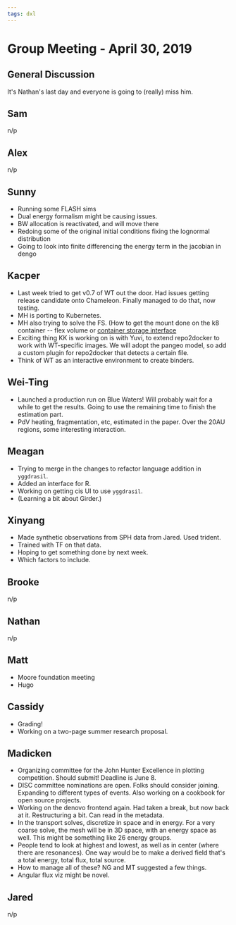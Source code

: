 ```yaml
---
tags: dxl
---
```


# Group Meeting - April 30, 2019

## General Discussion

It's Nathan's last day and everyone is going to (really) miss him.

## Sam

n/p

## Alex

n/p

## Sunny

 * Running some FLASH sims
 * Dual energy formalism might be causing issues.
 * BW allocation is reactivated, and will move there
 * Redoing some of the original initial conditions fixing the lognormal distribution
 * Going to look into finite differencing the energy term in the jacobian in dengo

## Kacper

 * Last week tried to get v0.7 of WT out the door.  Had issues getting release candidate onto Chameleon.  Finally managed to do that, now testing.
 * MH is porting to Kubernetes.
 * MH also trying to solve the FS.  (How to get the mount done on the k8 container -- flex volume or [container storage interface](https://medium.com/google-cloud/understanding-the-container-storage-interface-csi-ddbeb966a3b)
 * Exciting thing KK is working on is with Yuvi, to extend repo2docker to work with WT-specific images.  We will adopt the pangeo model, so add a custom plugin for repo2docker that detects a certain file.
 * Think of WT as an interactive environment to create binders.

## Wei-Ting

 * Launched a production run on Blue Waters!  Will probably wait for a while to get the results.  Going to use the remaining time to finish the estimation part.
 * PdV heating, fragmentation, etc, estimated in the paper.  Over the 20AU regions, some interesting interaction.

## Meagan

 * Trying to merge in the changes to refactor language addition in `yggdrasil`.
 * Added an interface for R.
 * Working on getting cis UI to use `yggdrasil`.
 * (Learning a bit about Girder.)

## Xinyang

 * Made synthetic observations from SPH data from Jared.  Used trident.
 * Trained with TF on that data.
 * Hoping to get something done by next week.
 * Which factors to include.

## Brooke

n/p

## Nathan

n/p

## Matt

 * Moore foundation meeting
 * Hugo

## Cassidy

 * Grading!
 * Working on a two-page summer research proposal.

## Madicken

 * Organizing committee for the John Hunter Excellence in plotting competition.  Should submit!  Deadline is June 8.
 * DISC committee nominations are open.  Folks should consider joining.  Expanding to different types of events.  Also working on a cookbook for open source projects.
 * Working on the denovo frontend again.  Had taken a break, but now back at it.  Restructuring a bit.  Can read in the metadata.
 * In the transport solves, discretize in space and in energy.  For a very coarse solve, the mesh will be in 3D space, with an energy space as well.  This might be something like 26 energy groups.
 * People tend to look at highest and lowest, as well as in center (where there are resonances).  One way would be to make a derived field that's a total energy, total flux, total source.
 * How to manage all of these?  NG and MT suggested a few things.
 * Angular flux viz might be novel.

## Jared

n/p